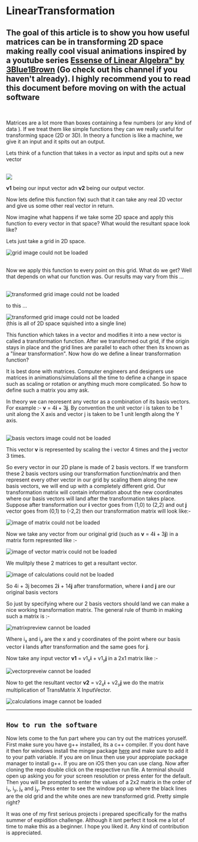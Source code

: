 # LinearTransformation

## The goal of this article is to show you how useful matrices can be in transforming 2D space making really cool visual animations inspired by a youtube series <a href="https://youtube.com/playlist?list=PLZHQObOWTQDPD3MizzM2xVFitgF8hE_ab">Essense of Linear Algebra" by 3Blue1Brown</a> (Go check out his channel if you haven't already). I highly recommend you to read this document before moving on with the actual software

<br>

Matrices are a lot more than boxes containing a few numbers (or any kind of data ). If we treat them like simple functions they can we really useful for transforming space (2D or 3D).
In theory a function is like a machine, we give it an input and it spits out an output.
<br>

Lets think of a function that takes in a vector as input and spits out a new vector

<br>
<img src = "img/function.png">
<br>


<b>v1</b> being our input vector adn <b>v2</b> being our output vector.

Now lets define this function f(<b>v</b>) such that  it can take any real 2D vector and give us some other real vector in return.

Now imagine what happens if we take some 2D space and apply this function to every vector in that space?
What would the resultant space look like?

Lets just take a grid in 2D space.

<img src = "img/grid.PNG" alt = "grid image could not be loaded">

<br> 
<br> 


Now we apply this function to every point on this grid. What do we get? Well that depends on what our function was. Our results may vary from this ...

<br> 

<img src = "img/transgrid.PNG" alt = "transformed grid image could not be loaded">

<br>

to this ...

<img src = "img/linegrid.PNG" alt = "transformed grid image could not be loaded">

<br>
(this is all of 2D space squished into a single line)

This function which takes in a vector and modifies it into a new vector is called a transformation function. After we transformed out grid, if the origin stays in place and the grid lines are parallel to each other then its known as a "linear transformation". Now how do we define a linear transformation function?

It is best done with matrices. Computer engineers and designers use matrices in animations/simulations all the time to define a change in space such as scaling or rotation or anything much more complicated. So how to define such a matrix you amy ask. 

In theory we can reoresent any vector as a combination of its basis vectors. For example :- <b>v</b> = 4<b>i</b> + 3<b>j</b>.
By convention the unit vector i is taken to be 1 unit along the X axis and vector j is taken to be 1 unit length along the Y axis.

<br>

<img src = "img/basis.png" alt = "basis vectors image could not be loaded">

This vector <b>v</b> is represented by scaling the i vector 4 times and the <b>j</b> vector 3 times.

So every vector in our 2D plane is made of 2 basis vectors. If we transform these 2 basis vectors using our transformation function/matrix and then represent every other vector in our grid by scaling them along the new basis vectors, we will end up with a completely different grid. Our transformation matrix will contain information about the new coordinates where our basis vectors will land after the transformation takes place. Suppose after transformation our <b>i</b> vector goes from (1,0) to (2,2) and out <b>j</b> vector goes from (0,1) to (-2,2) then our transformation matrix will look like:- 

<img src = "img/transMatrix.png" alt = "image of matrix could not be loaded">

<br>


Now we take any vector from our original grid (such as <b>v</b> = 4<b>i</b> + 3<b>j</b>) in a matrix form represnted like :- 

<img src = "img/vector.png" alt = "image of vector matrix could not be loaded">

We mulitply these 2 matrices to get a resultant vector.

<img src = "img/calculation.png" alt = "image of calculations could not be loaded">

<br>


So 4i + 3j becomes 2<b>i</b> + 14<b>j</b> after transformation, where <b>i</b> and <b>j</b> are our original basis vectors

So just by specifying where our 2 basis vectors should land we can make a nice working transformation matrix. The general rule of thumb in making such a matrix is :-

<img src = "img/matrixpreview.png" alt = "matrixpreview cannot be loaded">

Where i<sub>x</sub> and i<sub>y</sub> are the x and y coordinates of the point where our basis vector <b>i</b> lands after transformation and the same goes for <b>j</b>.

Now take any input vector <b>v1</b> = v1<sub>x</sub><b>i</b> + v1<sub>y</sub><b>j</b> in a 2x1 matrix like :-

<img src = "img/vectorpreview.png" alt = "vectorpreveiw cannot be loaded">

Now to get the resultant vector <b>v2</b> =  v2<sub>x</sub><b>i</b> + v2<sub>y</sub><b>j</b> we do the matrix multiplication of TransMatrix X InputVector.


<img src = "img/previewcal.png" alt = "calculations image cannot be loaded">
<hr>

## `How to run the software`

Now lets come to the fun part where you can try out the matrices yoruself. First make sure you have g++ installed, its a c++ compiler. If you dont have it then  for windows install the mingw package <a href = "https://sourceforge.net/projects/mingw/"> here</a> and make sure to add it to your path variable. If you are on linux then use your appropiate package manager to install g++. If you are on iOS then you can use clang. Now after cloning the repo double click on the respective run file. A terminal should open up asking you for your screen resolution or press enter for the default. Then you will be prompted to enter the values of a 2x2 matrix in the order of i<sub>x</sub>, i<sub>y</sub>, j<sub>x</sub> and j<sub>y</sub>. Press enter to see the window pop up where the black lines are the old grid and the white ones are new transformed grid. Pretty simple right?

It was one of my first serious projects i prepared specifically for the maths summer of expidition challenge. Although it isnt perfect it took me a lot of time to make this as a beginner. I hope you liked it. Any kind of contribution is appreciated. 